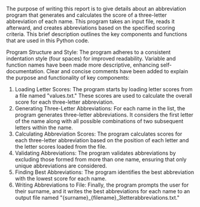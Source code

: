 The purpose of writing this report is to give details about an abbreviation program that generates and calculates the score of a three-letter abbreviation of each name. This program takes an input file, reads it afterward, and creates abbreviations based on the specified scoring criteria. This brief description outlines the key components and functions that are used in this Python code. 

Program Structure and Style:
The program adheres to a consistent indentation style (four spaces) for improved readability. Variable and function names have been made more descriptive, enhancing self-documentation. Clear and concise comments have been added to explain the purpose and functionality of key components:
1.	Loading Letter Scores: The program starts by loading letter scores from a file named "values.txt." These scores are used to calculate the overall score for each three-letter abbreviation.
2.	Generating Three-Letter Abbreviations: For each name in the list, the program generates three-letter abbreviations. It considers the first letter of the name along with all possible combinations of two subsequent letters within the name.
3.	Calculating Abbreviation Scores: The program calculates scores for each three-letter abbreviation based on the position of each letter and the letter scores loaded from the file.
4.	Validating Abbreviations: The program validates abbreviations by excluding those formed from more than one name, ensuring that only unique abbreviations are considered.
5.	Finding Best Abbreviations: The program identifies the best abbreviation with the lowest score for each name.
6.	Writing Abbreviations to File: Finally, the program prompts the user for their surname, and it writes the best abbreviations for each name to an output file named "{surname}_{filename}_3letterabbreviations.txt."
